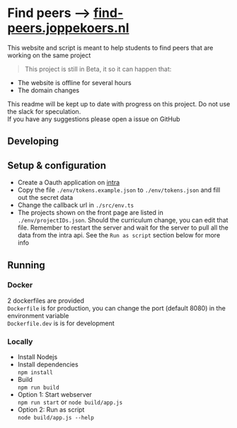 # Find peers --> [find-peers.joppekoers.nl](https://find-peers.joppekoers.nl)

This website and script is meant to help students to find peers that are working on the same project

> This project is still in Beta, it so it can happen that:
- The website is offline for several hours
- The domain changes

This readme will be kept up to date with progress on this project. Do not use the slack for speculation.\
If you have any suggestions please open a issue on GitHub

## Developing
## Setup & configuration
- Create a Oauth application on [intra](https://profile.intra.42.fr/oauth/applications)
- Copy the file `./env/tokens.example.json` to `./env/tokens.json` and fill out the secret data
- Change the callback url in `./src/env.ts`
- The projects shown on the front page are listed in `./env/projectIDs.json`. Should the curriculum change, you can edit that file. Remember to restart the server and wait for the server to pull all the data from the intra api. See the `Run as script` section below for more info

## Running
### Docker
2 dockerfiles are provided\
`Dockerfile` is for production, you can change the port (default 8080) in the environment variable\
`Dockerfile.dev` is is for development

### Locally
- Install Nodejs
- Install dependencies\
`npm install`
- Build\
`npm run build`
- Option 1: Start webserver\
`npm run start` or `node build/app.js`
- Option 2: Run as script\
`node build/app.js --help`
